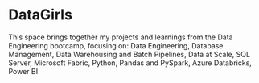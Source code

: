 # DataGirls

This space brings together my projects and learnings from the Data Engineering bootcamp, focusing on:
Data Engineering,
Database Management,
Data Warehousing and Batch Pipelines,
Data at Scale,
SQL Server,
Microsoft Fabric,
Python, Pandas and PySpark,
Azure Databricks,
Power BI
